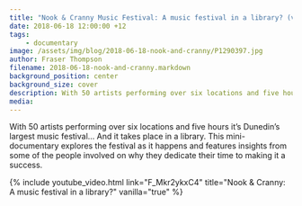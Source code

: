 ```yaml
---
title: "Nook & Cranny Music Festival: A music festival in a library? (video)"
date: 2018-06-18 12:00:00 +12
tags:
    - documentary
image: /assets/img/blog/2018-06-18-nook-and-cranny/P1290397.jpg
author: Fraser Thompson
filename: 2018-06-18-nook-and-cranny.markdown
background_position: center
background_size: cover
description: With 50 artists performing over six locations and five hours it’s Dunedin’s largest music festival... And it takes place in a library.
media:
---
```


With 50 artists performing over six locations and five hours it’s Dunedin’s largest music festival… And it takes place in a library. This mini-documentary explores the festival as it happens and features insights from some of the people involved on why they dedicate their time to making it a success.

<!-- more -->

{% include youtube_video.html link="F_Mkr2ykxC4" title="Nook & Cranny: A music festival in a library?" vanilla="true" %}